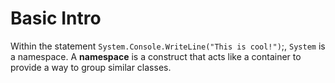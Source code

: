 # Basic Intro

Within the statement `System.Console.WriteLine("This is cool!")`;, `System` is a namespace. A **namespace** is a construct that acts like a container to provide a way to group similar classes.
